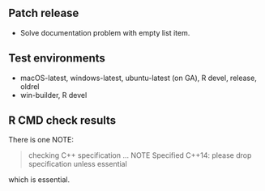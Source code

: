 ## Patch release

- Solve documentation problem with empty list item.

## Test environments

- macOS-latest, windows-latest, ubuntu-latest (on GA), R devel, release, oldrel
- win-builder, R devel

## R CMD check results

There is one NOTE:

> checking C++ specification ... NOTE
    Specified C++14: please drop specification unless essential

which is essential.
